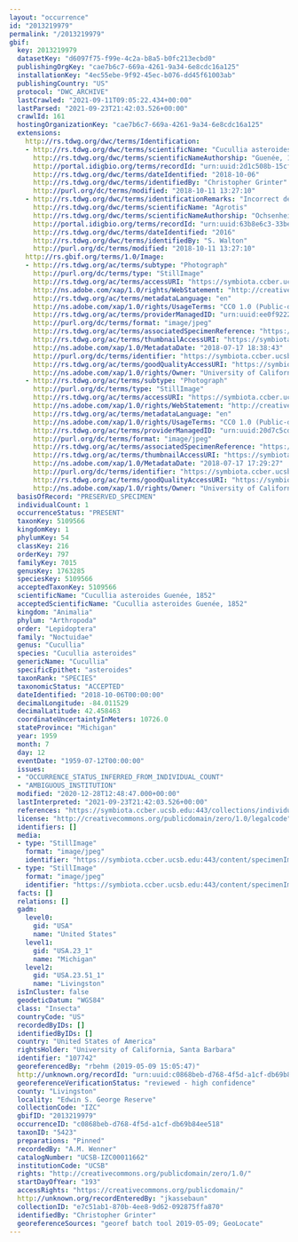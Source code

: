 ```yaml
---
layout: "occurrence"
id: "2013219979"
permalink: "/2013219979"
gbif:
  key: 2013219979
  datasetKey: "d6097f75-f99e-4c2a-b8a5-b0fc213ecbd0"
  publishingOrgKey: "cae7b6c7-669a-4261-9a34-6e8cdc16a125"
  installationKey: "4ec55ebe-9f92-45ec-b076-dd45f61003ab"
  publishingCountry: "US"
  protocol: "DWC_ARCHIVE"
  lastCrawled: "2021-09-11T09:05:22.434+00:00"
  lastParsed: "2021-09-23T21:42:03.526+00:00"
  crawlId: 161
  hostingOrganizationKey: "cae7b6c7-669a-4261-9a34-6e8cdc16a125"
  extensions:
    http://rs.tdwg.org/dwc/terms/Identification:
    - http://rs.tdwg.org/dwc/terms/scientificName: "Cucullia asteroides"
      http://rs.tdwg.org/dwc/terms/scientificNameAuthorship: "Guenée, 1852"
      http://portal.idigbio.org/terms/recordId: "urn:uuid:2d1c508b-15cf-4b26-a844-573557ff4489"
      http://rs.tdwg.org/dwc/terms/dateIdentified: "2018-10-06"
      http://rs.tdwg.org/dwc/terms/identifiedBy: "Christopher Grinter"
      http://purl.org/dc/terms/modified: "2018-10-11 13:27:10"
    - http://rs.tdwg.org/dwc/terms/identificationRemarks: "Incorrect determination"
      http://rs.tdwg.org/dwc/terms/scientificName: "Agrotis"
      http://rs.tdwg.org/dwc/terms/scientificNameAuthorship: "Ochsenheimer, 1816"
      http://portal.idigbio.org/terms/recordId: "urn:uuid:63b8e6c3-33be-49bf-bad7-9e7fb607ad77"
      http://rs.tdwg.org/dwc/terms/dateIdentified: "2016"
      http://rs.tdwg.org/dwc/terms/identifiedBy: "S. Walton"
      http://purl.org/dc/terms/modified: "2018-10-11 13:27:10"
    http://rs.gbif.org/terms/1.0/Image:
    - http://rs.tdwg.org/ac/terms/subtype: "Photograph"
      http://purl.org/dc/terms/type: "StillImage"
      http://rs.tdwg.org/ac/terms/accessURI: "https://symbiota.ccber.ucsb.edu:443/content/specimenImages/UCSB_IZC/UCSB-IZC00011/UCSB-IZC00011662_1_lg.jpg"
      http://ns.adobe.com/xap/1.0/rights/WebStatement: "http://creativecommons.org/publicdomain/zero/1.0/"
      http://rs.tdwg.org/ac/terms/metadataLanguage: "en"
      http://ns.adobe.com/xap/1.0/rights/UsageTerms: "CC0 1.0 (Public-domain)"
      http://rs.tdwg.org/ac/terms/providerManagedID: "urn:uuid:ee0f9222-ce0a-4947-b4dc-127e56bbf6ac"
      http://purl.org/dc/terms/format: "image/jpeg"
      http://rs.tdwg.org/ac/terms/associatedSpecimenReference: "https://symbiota.ccber.ucsb.edu:443/collections/individual/index.php?occid=107742"
      http://rs.tdwg.org/ac/terms/thumbnailAccessURI: "https://symbiota.ccber.ucsb.edu:443/content/specimenImages/UCSB_IZC/UCSB-IZC00011/UCSB-IZC00011662_1_tn.jpg"
      http://ns.adobe.com/xap/1.0/MetadataDate: "2018-07-17 18:38:43"
      http://purl.org/dc/terms/identifier: "https://symbiota.ccber.ucsb.edu:443/content/specimenImages/UCSB_IZC/UCSB-IZC00011/UCSB-IZC00011662_1_lg.jpg"
      http://rs.tdwg.org/ac/terms/goodQualityAccessURI: "https://symbiota.ccber.ucsb.edu:443/content/specimenImages/UCSB_IZC/UCSB-IZC00011/UCSB-IZC00011662_1.jpg"
      http://ns.adobe.com/xap/1.0/rights/Owner: "University of California, Santa Barbara"
    - http://rs.tdwg.org/ac/terms/subtype: "Photograph"
      http://purl.org/dc/terms/type: "StillImage"
      http://rs.tdwg.org/ac/terms/accessURI: "https://symbiota.ccber.ucsb.edu:443/content/specimenImages/UCSB_IZC/UCSB-IZC00011/UCSB-IZC00011662_lg.jpg"
      http://ns.adobe.com/xap/1.0/rights/WebStatement: "http://creativecommons.org/publicdomain/zero/1.0/"
      http://rs.tdwg.org/ac/terms/metadataLanguage: "en"
      http://ns.adobe.com/xap/1.0/rights/UsageTerms: "CC0 1.0 (Public-domain)"
      http://rs.tdwg.org/ac/terms/providerManagedID: "urn:uuid:20d7c5cd-2ff4-43ed-828e-221bf1ffe7fa"
      http://purl.org/dc/terms/format: "image/jpeg"
      http://rs.tdwg.org/ac/terms/associatedSpecimenReference: "https://symbiota.ccber.ucsb.edu:443/collections/individual/index.php?occid=107742"
      http://rs.tdwg.org/ac/terms/thumbnailAccessURI: "https://symbiota.ccber.ucsb.edu:443/content/specimenImages/UCSB_IZC/UCSB-IZC00011/UCSB-IZC00011662_tn.jpg"
      http://ns.adobe.com/xap/1.0/MetadataDate: "2018-07-17 17:29:27"
      http://purl.org/dc/terms/identifier: "https://symbiota.ccber.ucsb.edu:443/content/specimenImages/UCSB_IZC/UCSB-IZC00011/UCSB-IZC00011662_lg.jpg"
      http://rs.tdwg.org/ac/terms/goodQualityAccessURI: "https://symbiota.ccber.ucsb.edu:443/content/specimenImages/UCSB_IZC/UCSB-IZC00011/UCSB-IZC00011662.jpg"
      http://ns.adobe.com/xap/1.0/rights/Owner: "University of California, Santa Barbara"
  basisOfRecord: "PRESERVED_SPECIMEN"
  individualCount: 1
  occurrenceStatus: "PRESENT"
  taxonKey: 5109566
  kingdomKey: 1
  phylumKey: 54
  classKey: 216
  orderKey: 797
  familyKey: 7015
  genusKey: 1763285
  speciesKey: 5109566
  acceptedTaxonKey: 5109566
  scientificName: "Cucullia asteroides Guenée, 1852"
  acceptedScientificName: "Cucullia asteroides Guenée, 1852"
  kingdom: "Animalia"
  phylum: "Arthropoda"
  order: "Lepidoptera"
  family: "Noctuidae"
  genus: "Cucullia"
  species: "Cucullia asteroides"
  genericName: "Cucullia"
  specificEpithet: "asteroides"
  taxonRank: "SPECIES"
  taxonomicStatus: "ACCEPTED"
  dateIdentified: "2018-10-06T00:00:00"
  decimalLongitude: -84.011529
  decimalLatitude: 42.458463
  coordinateUncertaintyInMeters: 10726.0
  stateProvince: "Michigan"
  year: 1959
  month: 7
  day: 12
  eventDate: "1959-07-12T00:00:00"
  issues:
  - "OCCURRENCE_STATUS_INFERRED_FROM_INDIVIDUAL_COUNT"
  - "AMBIGUOUS_INSTITUTION"
  modified: "2020-12-28T12:48:47.000+00:00"
  lastInterpreted: "2021-09-23T21:42:03.526+00:00"
  references: "https://symbiota.ccber.ucsb.edu:443/collections/individual/index.php?occid=107742"
  license: "http://creativecommons.org/publicdomain/zero/1.0/legalcode"
  identifiers: []
  media:
  - type: "StillImage"
    format: "image/jpeg"
    identifier: "https://symbiota.ccber.ucsb.edu:443/content/specimenImages/UCSB_IZC/UCSB-IZC00011/UCSB-IZC00011662_1_lg.jpg"
  - type: "StillImage"
    format: "image/jpeg"
    identifier: "https://symbiota.ccber.ucsb.edu:443/content/specimenImages/UCSB_IZC/UCSB-IZC00011/UCSB-IZC00011662_lg.jpg"
  facts: []
  relations: []
  gadm:
    level0:
      gid: "USA"
      name: "United States"
    level1:
      gid: "USA.23_1"
      name: "Michigan"
    level2:
      gid: "USA.23.51_1"
      name: "Livingston"
  isInCluster: false
  geodeticDatum: "WGS84"
  class: "Insecta"
  countryCode: "US"
  recordedByIDs: []
  identifiedByIDs: []
  country: "United States of America"
  rightsHolder: "University of California, Santa Barbara"
  identifier: "107742"
  georeferencedBy: "rbehm (2019-05-09 15:05:47)"
  http://unknown.org/recordId: "urn:uuid:c0868beb-d768-4f5d-a1cf-db69b84ee518"
  georeferenceVerificationStatus: "reviewed - high confidence"
  county: "Livingston"
  locality: "Edwin S. George Reserve"
  collectionCode: "IZC"
  gbifID: "2013219979"
  occurrenceID: "c0868beb-d768-4f5d-a1cf-db69b84ee518"
  taxonID: "5423"
  preparations: "Pinned"
  recordedBy: "A.M. Wenner"
  catalogNumber: "UCSB-IZC00011662"
  institutionCode: "UCSB"
  rights: "http://creativecommons.org/publicdomain/zero/1.0/"
  startDayOfYear: "193"
  accessRights: "https://creativecommons.org/publicdomain/"
  http://unknown.org/recordEnteredBy: "jkassebaun"
  collectionID: "e7c51ab1-870b-4ee8-9d62-092875ffa870"
  identifiedBy: "Christopher Grinter"
  georeferenceSources: "georef batch tool 2019-05-09; GeoLocate"
---
```

